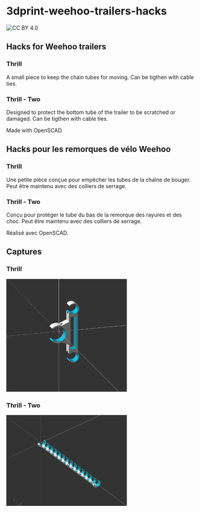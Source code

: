 # 3dprint-weehoo-trailers-hacks
 
![CC BY 4.0](https://img.shields.io/badge/License-CC%20BY--NC--SA%204.0-lightgrey.svg)

## Hacks for Weehoo trailers

### Thrill

A small piece to keep the chain tubes for moving. Can be tigthen with cable ties.

### Thrill - Two

Designed to protect the bottom tube of the trailer to be scratched or damaged. Can be tigthen with cable ties.

Made with OpenSCAD.

## Hacks pour les remorques de vélo Weehoo

### Thrill

Une petite pièce conçue pour empêcher les tubes de la chaîne de bouger. Peut être maintenu avec des colliers de serrage.

### Thrill - Two

Conçu pour protéger le tube du bas de la remorque des rayures et des choc. Peut être maintenu avec des colliers de serrage.

Réalisé avec OpenSCAD.

## Captures

### Thrill

<img src="./weehoo-thrill-chain.jpg" alt="chain slicer screenshot" width="320" />

### Thrill - Two

<img src="./weehoo-protect.jpg" alt="protect slicer screenshot" width="320" />
